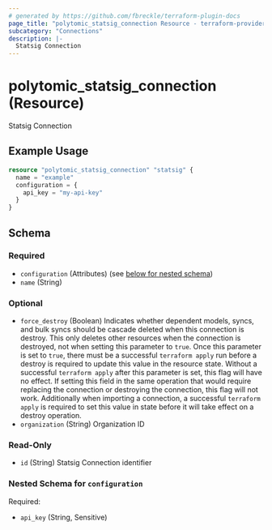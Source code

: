 ```yaml
---
# generated by https://github.com/fbreckle/terraform-plugin-docs
page_title: "polytomic_statsig_connection Resource - terraform-provider-polytomic"
subcategory: "Connections"
description: |-
  Statsig Connection
---
```


# polytomic_statsig_connection (Resource)

Statsig Connection

## Example Usage

```terraform
resource "polytomic_statsig_connection" "statsig" {
  name = "example"
  configuration = {
    api_key = "my-api-key"
  }
}
```

<!-- schema generated by tfplugindocs -->
## Schema

### Required

- `configuration` (Attributes) (see [below for nested schema](#nestedatt--configuration))
- `name` (String)

### Optional

- `force_destroy` (Boolean) Indicates whether dependent models, syncs, and bulk syncs should be cascade deleted when this connection is destroy. This only deletes other resources when the connection is destroyed, not when setting this parameter to `true`. Once this parameter is set to `true`, there must be a successful `terraform apply` run before a destroy is required to update this value in the resource state. Without a successful `terraform apply` after this parameter is set, this flag will have no effect. If setting this field in the same operation that would require replacing the connection or destroying the connection, this flag will not work. Additionally when importing a connection, a successful `terraform apply` is required to set this value in state before it will take effect on a destroy operation.
- `organization` (String) Organization ID

### Read-Only

- `id` (String) Statsig Connection identifier

<a id="nestedatt--configuration"></a>
### Nested Schema for `configuration`

Required:

- `api_key` (String, Sensitive)


